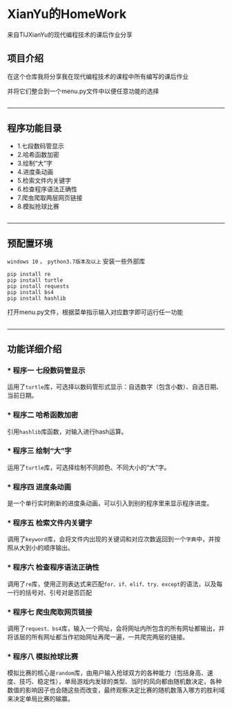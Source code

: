 # XianYu的HomeWork
来自TIJXianYu的现代编程技术的课后作业分享
## 项目介绍
在这个仓库我将分享我在现代编程技术的课程中所有编写的课后作业

并将它们整合到一个menu.py文件中以便任意功能的选择
##
---
## 程序功能目录
  * 1.七段数码管显示
  * 2.哈希函数加密
  * 3.绘制“大”字
  * 4.进度条动画
  * 5.检索文件内关键字
  * 6.检查程序语法正确性
  * 7.爬虫爬取两层网页链接
  * 8.模拟抢球比赛
##
---
## 预配置环境
`windows 10` 、 `python3.7版本及以上`
安装一些外部库
```
pip install re  
pip install turtle  
pip install requests
pip install bs4
pip install hashlib
```
打开menu.py文件，根据菜单指示输入对应数字即可运行任一功能
##
---
## 功能详细介绍
### * 程序一 七段数码管显示
运用了`turtle`库，可选择以数码管形式显示：自选数字（包含小数）、自选日期、当前日期。
### * 程序二 哈希函数加密
引用`hashlib`库函数，对输入进行hash运算。
### * 程序三 绘制“大”字
运用了`turtle`库，可选择绘制不同颜色、不同大小的“大”字。
### * 程序四 进度条动画
是一个单行实时刷新的进度条动画，可以引入到别的程序里来显示程序进度。
### * 程序五 检索文件内关键字
调用了`keyword`库，会将文件内出现的关键词和对应次数返回到一个`字典`中，并按照从大到小的顺序输出。
### * 程序六 检查程序语法正确性
调用了`re`库，使用正则表达式来匹配`for、if、elif、try、except`的语法，以及每一行的括号对、引号对是否匹配
### * 程序七 爬虫爬取网页链接
调用了`request、bs4`库，输入一个网址，会将网址内所包含的所有网址都输出，并将该层的所有网址都当作初始网址再爬一遍，一共爬完两层的链接。
### * 程序八 模拟抢球比赛
模拟比赛的核心是`random`库，由用户输入抢球双方的各种能力（包括身高、速度、技巧、稳定性），单局游戏内发球的类型、当时的风向都由随机数决定，各种数值的影响因子也会随这些而改变，最终观察决定比赛的随机数落入哪方的胜利域来决定单局比赛的输赢。
